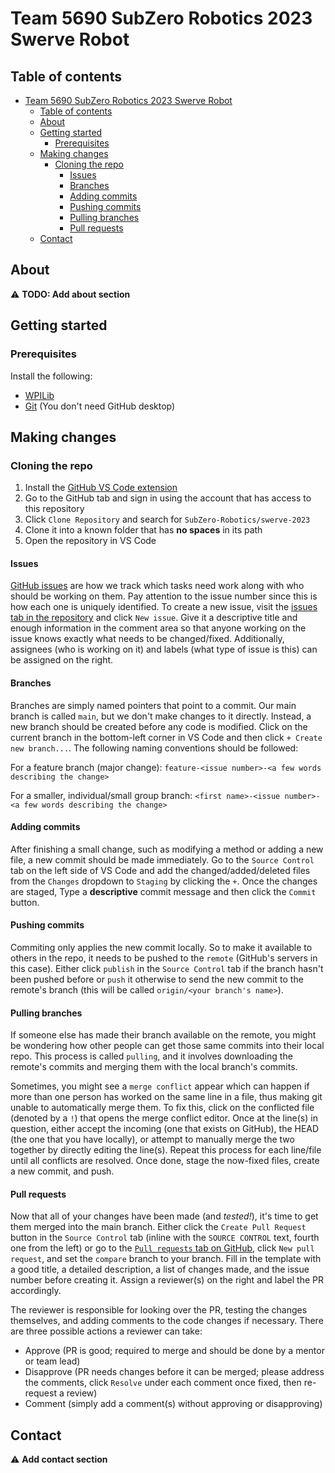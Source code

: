 # Team 5690 SubZero Robotics 2023 Swerve Robot

## Table of contents

- [Team 5690 SubZero Robotics 2023 Swerve Robot](#team-5690-subzero-robotics-2023-swerve-robot)
  - [Table of contents](#table-of-contents)
  - [About](#about)
  - [Getting started](#getting-started)
    - [Prerequisites](#prerequisites)
  - [Making changes](#making-changes)
    - [Cloning the repo](#cloning-the-repo)
      - [Issues](#issues)
      - [Branches](#branches)
      - [Adding commits](#adding-commits)
      - [Pushing commits](#pushing-commits)
      - [Pulling branches](#pulling-branches)
      - [Pull requests](#pull-requests)
  - [Contact](#contact)

## About

:warning: **TODO: Add about section**

## Getting started

### Prerequisites

Install the following:
- [WPILib](https://docs.wpilib.org/en/stable/docs/getting-started/getting-started-frc-control-system/wpilib-setup.html)
- [Git](https://git-scm.com/download/win) (You don't need GitHub desktop)

## Making changes

### Cloning the repo

1. Install the [GitHub VS Code extension](vscode:extension/GitHub.vscode-pull-request-github)
2. Go to the GitHub tab and sign in using the account that has access to this repository
3. Click `Clone Repository` and search for `SubZero-Robotics/swerve-2023`
4. Clone it into a known folder that has **no spaces** in its path
5. Open the repository in VS Code

#### Issues

[GitHub issues](https://github.com/SubZero-Robotics/swerve-2023/issues) are how we track which tasks need work along with who should be working on them. Pay attention to the issue number since this is how each one is uniquely identified. To create a new issue, visit the [issues tab in the repository](https://github.com/SubZero-Robotics/swerve-2023/issues) and click `New issue`. Give it a descriptive title and enough information in the comment area so that anyone working on the issue knows exactly what needs to be changed/fixed. Additionally, assignees (who is working on it) and labels (what type of issue is this) can be assigned on the right.

#### Branches

Branches are simply named pointers that point to a commit. Our main branch is called `main`, but we don't make changes to it directly. Instead, a new branch should be created before any code is modified. Click on the current branch in the bottom-left corner in VS Code and then click `+ Create new branch...`. The following naming conventions should be followed:

For a feature branch (major change):
`feature-<issue number>-<a few words describing the change>`

For a smaller, individual/small group branch:
`<first name>-<issue number>-<a few words describing the change>`

#### Adding commits

After finishing a small change, such as modifying a method or adding a new file, a new commit should be made immediately. Go to the `Source Control` tab on the left side of VS Code and add the changed/added/deleted files from the `Changes` dropdown to `Staging` by clicking the `+`. Once the changes are staged, Type a **descriptive** commit message and then click the `Commit` button.

#### Pushing commits

Commiting only applies the new commit locally. So to make it available to others in the repo, it needs to be pushed to the `remote` (GitHub's servers in this case). Either click `publish` in the `Source Control` tab if the branch hasn't been pushed before or `push` it otherwise to send the new commit to the remote's branch (this will be called `origin/<your branch's name>`).

#### Pulling branches

If someone else has made their branch available on the remote, you might be wondering how other people can get those same commits into their local repo. This process is called `pulling`, and it involves downloading the remote's commits and merging them with the local branch's commits.

Sometimes, you might see a `merge conflict` appear which can happen if more than one person has worked on the same line in a file, thus making git unable to automatically merge them. To fix this, click on the conflicted file (denoted by a `!`) that opens the merge conflict editor. Once at the line(s) in question, either accept the incoming (one that exists on GitHub), the HEAD (the one that you have locally), or attempt to manually merge the two together by directly editing the line(s). Repeat this process for each line/file until all conflicts are resolved. Once done, stage the now-fixed files, create a new commit, and push.

#### Pull requests

Now that all of your changes have been made (and *tested!*), it's time to get them merged into the main branch. Either click the `Create Pull Request` button in the `Source Control` tab (inline with the `SOURCE CONTROL` text, fourth one from the left) or go to the [`Pull requests` tab on GitHub](https://github.com/SubZero-Robotics/swerve-2023/pulls), click `New pull request`, and set the `compare` branch to your branch. Fill in the template with a good title, a detailed description, a list of changes made, and the issue number before creating it. Assign a reviewer(s) on the right and label the PR accordingly.

The reviewer is responsible for looking over the PR, testing the changes themselves, and adding comments to the code changes if necessary. There are three possible actions a reviewer can take:

- Approve (PR is good; required to merge and should be done by a mentor or team lead)
- Disapprove (PR needs changes before it can be merged; please address the comments, click `Resolve` under each comment once fixed, then re-request a review)
- Comment (simply add a comment(s) without approving or disapproving)

## Contact

:warning: **Add contact section**
